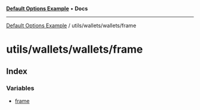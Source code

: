 [**Default Options Example**](../../../../README.md) • **Docs**

***

[Default Options Example](../../../../modules.md) / utils/wallets/wallets/frame

# utils/wallets/wallets/frame

## Index

### Variables

- [frame](variables/frame.md)
